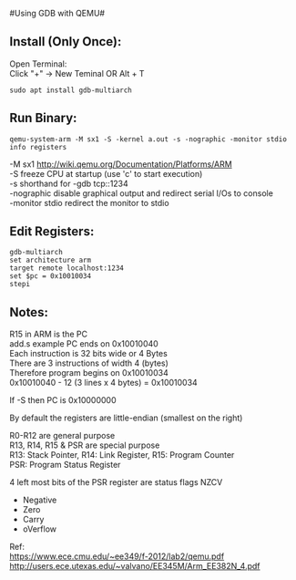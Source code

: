 #Using GDB with QEMU#

Install (Only Once):    
-
Open Terminal:  
Click "+" -> New Teminal OR Alt + T     

    sudo apt install gdb-multiarch 

Run Binary:    
-
    qemu-system-arm -M sx1 -S -kernel a.out -s -nographic -monitor stdio  
    info registers  
-M sx1          http://wiki.qemu.org/Documentation/Platforms/ARM    
-S              freeze CPU at startup (use 'c' to start execution)  
-s              shorthand for -gdb tcp::1234  
-nographic      disable graphical output and redirect serial I/Os to console    
-monitor stdio  redirect the monitor to stdio

Edit Registers:    
-
    gdb-multiarch
    set architecture arm
    target remote localhost:1234
    set $pc = 0x10010034
    stepi

Notes:    
-
R15 in ARM is the PC    
add.s example PC ends on 0x10010040  
Each instruction is 32 bits wide or 4 Bytes     
There are 3 instructions of width 4 (bytes)     
Therefore program begins on 0x10010034      
0x10010040 - 12 (3 lines x 4 bytes) = 0x10010034   

If -S then PC is 0x10000000

By default the registers are little-endian (smallest on the right)  

R0-R12 are general purpose  
R13, R14, R15 & PSR are special purpose     
R13: Stack Pointer, R14: Link Register, R15: Program Counter    
PSR: Program Status Register    

4 left most bits of the PSR register are status flags NZCV  
* Negative
* Zero
* Carry
* oVerflow

Ref:    
https://www.ece.cmu.edu/~ee349/f-2012/lab2/qemu.pdf     
http://users.ece.utexas.edu/~valvano/EE345M/Arm_EE382N_4.pdf    
